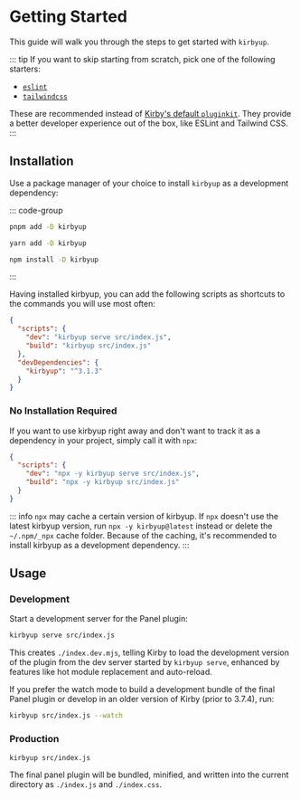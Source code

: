 # Getting Started

This guide will walk you through the steps to get started with `kirbyup`.

::: tip
If you want to skip starting from scratch, pick one of the following starters:

- [`eslint`](https://github.com/johannschopplich/kirbyup/tree/main/examples/eslint)
- [`tailwindcss`](https://github.com/johannschopplich/kirbyup/tree/main/examples/tailwindcss)

These are recommended instead of [Kirby's default `pluginkit`](https://github.com/getkirby/pluginkit/tree/4-panel). They provide a better developer experience out of the box, like ESLint and Tailwind CSS.
:::

## Installation

Use a package manager of your choice to install `kirbyup` as a development dependency:

::: code-group
  ```bash [pnpm]
  pnpm add -D kirbyup
  ```
  ```bash [yarn]
  yarn add -D kirbyup
  ```
  ```bash [npm]
  npm install -D kirbyup
  ```
:::

Having installed kirbyup, you can add the following scripts as shortcuts to the commands you will use most often:

```json
{
  "scripts": {
    "dev": "kirbyup serve src/index.js",
    "build": "kirbyup src/index.js"
  },
  "devDependencies": {
    "kirbyup": "^3.1.3"
  }
}
```

### No Installation Required

If you want to use kirbyup right away and don't want to track it as a dependency in your project, simply call it with `npx`:

```json
{
  "scripts": {
    "dev": "npx -y kirbyup serve src/index.js",
    "build": "npx -y kirbyup src/index.js"
  }
}
```

::: info
`npx` may cache a certain version of kirbyup. If `npx` doesn't use the latest kirbyup version, run `npx -y kirbyup@latest` instead or delete the `~/.npm/_npx` cache folder.
Because of the caching, it's recommended to install kirbyup as a development dependency.
:::

## Usage

### Development

Start a development server for the Panel plugin:

```bash
kirbyup serve src/index.js
```

This creates `./index.dev.mjs`, telling Kirby to load the development version of the plugin from the dev server started by `kirbyup serve`, enhanced by features like hot module replacement and auto-reload.

If you prefer the watch mode to build a development bundle of the final Panel plugin or develop in an older version of Kirby (prior to 3.7.4), run:

```bash
kirbyup src/index.js --watch
```

### Production

```bash
kirbyup src/index.js
```

The final panel plugin will be bundled, minified, and written into the current directory as `./index.js` and `./index.css`.
